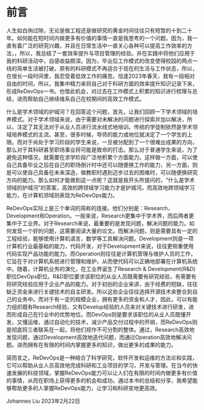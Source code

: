 # 前言

人生如白驹过隙，无论是做工程还是做研究的黄金时间往往只有短暂的十到二十年。如何能在短时间内做更多有价值的事情一直是我思考的一个问题。因为，我一直有着广泛的研究兴趣，并且在日常生活中一直关心各种可以提高工作效率的方法，，所以，我总结了一套效率提升与项目管理的经验。并在实践中将他们应用于我的科研活动中，自感收益颇深。因为，毕业后工作模式的改变使得校园的两点一线的简单生活被打破，原有的科研模式不再适合于现在的生活与工作状态，所以，在很长一段时间里，我忍受着低效工作的痛苦。恰逢2023年春天，我有一段相对自由的时间，所以，我集中精力来将自己对于科研方面的效率提升知识记录下来，形成ReDevOps一书。也借此机会，对过去在工作模式上积累的知识进行梳理与总结，进而帮助自己继续维系自己在校期间的高效工作模式。

什么是学术领域的护城河？在回答这个问题，首先，让我们回顾一下学术领域的培养模式。对于学术领域来说，由于需要对未解决的问题进行探索并加以解决，所以，注定了其无法对于从业人员进行流水线式地培训。传统的学徒制依然是学术领域培养模式的主流。甚至，很多时候，导师的能力或地位就决定了一个学生的上限。而对于尚处于学习阶段的学生来说，一旦被分配到了一个很难出成果的方向，那么对于其科研甚至职场事业将可能是致命的打击。那么对于普通学生来说，为了避免这种情况，就需要在求学阶段广泛地积累个方面能力。这样做一方面，可以使自己具备毕业之后在自己的职场倒计时中还可以随便换工作的能力，另一方面，则是可以使自己具备在未来深造，做教职时遇到迈步过去的困难时，可以随便换研究方向的能力。那么如何才能做到这一点呢？这就是我开头所提问的，“什么是学术领域的护城河”的答案，高效的跨领域学习能力才是护城河。而高效地跨领域学习能力，在计算机领域则表现为ReDevOps能力。

ReDevOps实际上是三个单词的简称的连接。他们分别是：Research，Development和Operation。一般来说，Research更集中于学术界，而后两者更集中于工业界。对于Research来说，最重要的是发现问题，解决问题的能力。如何发现一个好的问题，这需要阅读大量的论文。而解决问题，则是需要具有一定的工程经验，能够使用计算机语言，数学等工具解决问题。Development则是一项计算机行业最基础的能力，代码开发，对于Development来说，往往更侧重使用代码实现产品功能的能力。而Operation则往往是计算机管理与维护人员的工作，它旨在于对计算机系统进行管理和维护，从而使代码可以正确地部署在计算机系统中。随着，计算机业务的演化，在工业界诞生了Research & Development(R&D)职位DevOps职位。R&D职位要求该职位的从业人员既需要有研究经验，有需要有将研究经验应用于企业产品的能力。对于初创的企业来讲，由于经费的短缺，往往缺乏资金来进行关键技术的自主研发。所以这些企业往往选择开源技术来整合到自己的业务中。而对于有一定的规模企业，拥有更多的资金和人才，因此，可以有能力组织既有Research经验，又有Develop经验的人员来对关键技术进行研发，进而形成自己在行业中的优势地位。而DevOps则是要求该职位的从业人员既懂开发，又懂运维，通过自动化的技术，减少产品交付过程中的开销，而ReDevOps则是彻底将三者联系在一起，将他们视作不可分割的整体。通过，Research高效地发现问题，通过Development高效地迭代问题，而通过Operation高效地解决问题。进而拥有在有限的时间内掌握更多的知识，做出更多的成果的能力。

简而言之，ReDevOps是一种结合了科学研究，软件开发和运维的方法论和实践，它可以帮助从业人员高效地完成科研和工业项目的学习，开发与管理。在当今的快速发展的科技领域，掌握ReDevOps能力可以让人们在有限的时间内做更多有价值的事情，从而在职场上获得更多的机会和成功。通过本书的总结和分享，我希望能够帮助更多的人掌握ReDevOps能力，让学习和科研变地更高效。

Johannes Liu
2023年2月22日
